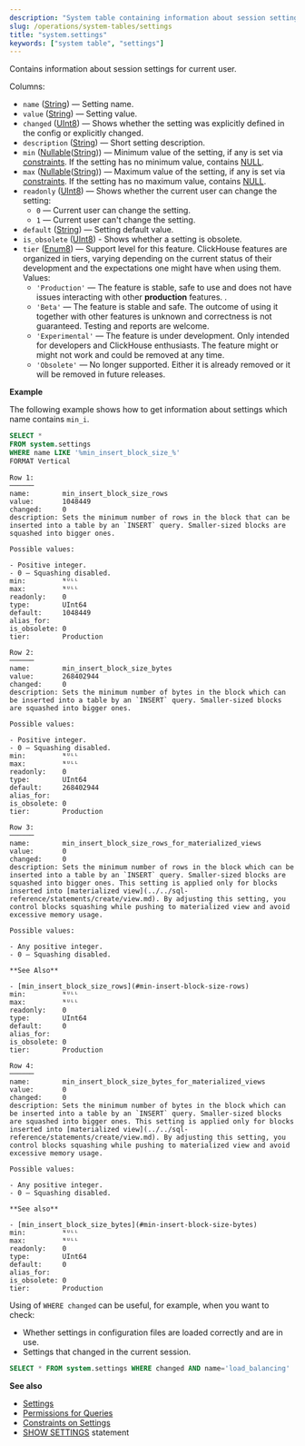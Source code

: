 ```yaml
---
description: "System table containing information about session settings for current user."
slug: /operations/system-tables/settings
title: "system.settings"
keywords: ["system table", "settings"]
---
```


Contains information about session settings for current user.

Columns:

- `name` ([String](../../sql-reference/data-types/string.md)) — Setting name.
- `value` ([String](../../sql-reference/data-types/string.md)) — Setting value.
- `changed` ([UInt8](../../sql-reference/data-types/int-uint.md#uint-ranges)) — Shows whether the setting was explicitly defined in the config or explicitly changed.
- `description` ([String](../../sql-reference/data-types/string.md)) — Short setting description.
- `min` ([Nullable](../../sql-reference/data-types/nullable.md)([String](../../sql-reference/data-types/string.md))) — Minimum value of the setting, if any is set via [constraints](../../operations/settings/constraints-on-settings.md#constraints-on-settings). If the setting has no minimum value, contains [NULL](../../sql-reference/syntax.md#null-literal).
- `max` ([Nullable](../../sql-reference/data-types/nullable.md)([String](../../sql-reference/data-types/string.md))) — Maximum value of the setting, if any is set via [constraints](../../operations/settings/constraints-on-settings.md#constraints-on-settings). If the setting has no maximum value, contains [NULL](../../sql-reference/syntax.md#null-literal).
- `readonly` ([UInt8](../../sql-reference/data-types/int-uint.md#uint-ranges)) — Shows whether the current user can change the setting:
    - `0` — Current user can change the setting.
    - `1` — Current user can't change the setting.
- `default` ([String](../../sql-reference/data-types/string.md)) — Setting default value.
- `is_obsolete` ([UInt8](../../sql-reference/data-types/int-uint.md#uint-ranges)) - Shows whether a setting is obsolete.
- `tier` ([Enum8](../../sql-reference/data-types/enum.md)) — Support level for this feature. ClickHouse features are organized in tiers, varying depending on the current status of their development and the expectations one might have when using them. Values:
    - `'Production'` — The feature is stable, safe to use and does not have issues interacting with other **production** features. .
    - `'Beta'` — The feature is stable and safe. The outcome of using it together with other features is unknown and correctness is not guaranteed. Testing and reports are welcome.
    - `'Experimental'` — The feature is under development. Only intended for developers and ClickHouse enthusiasts. The feature might or might not work and could be removed at any time.
    - `'Obsolete'` — No longer supported. Either it is already removed or it will be removed in future releases.

**Example**

The following example shows how to get information about settings which name contains `min_i`.

``` sql
SELECT *
FROM system.settings
WHERE name LIKE '%min_insert_block_size_%'
FORMAT Vertical
```

``` text
Row 1:
──────
name:        min_insert_block_size_rows
value:       1048449
changed:     0
description: Sets the minimum number of rows in the block that can be inserted into a table by an `INSERT` query. Smaller-sized blocks are squashed into bigger ones.

Possible values:

- Positive integer.
- 0 — Squashing disabled.
min:         ᴺᵁᴸᴸ
max:         ᴺᵁᴸᴸ
readonly:    0
type:        UInt64
default:     1048449
alias_for:   
is_obsolete: 0
tier:        Production

Row 2:
──────
name:        min_insert_block_size_bytes
value:       268402944
changed:     0
description: Sets the minimum number of bytes in the block which can be inserted into a table by an `INSERT` query. Smaller-sized blocks are squashed into bigger ones.

Possible values:

- Positive integer.
- 0 — Squashing disabled.
min:         ᴺᵁᴸᴸ
max:         ᴺᵁᴸᴸ
readonly:    0
type:        UInt64
default:     268402944
alias_for:   
is_obsolete: 0
tier:        Production

Row 3:
──────
name:        min_insert_block_size_rows_for_materialized_views
value:       0
changed:     0
description: Sets the minimum number of rows in the block which can be inserted into a table by an `INSERT` query. Smaller-sized blocks are squashed into bigger ones. This setting is applied only for blocks inserted into [materialized view](../../sql-reference/statements/create/view.md). By adjusting this setting, you control blocks squashing while pushing to materialized view and avoid excessive memory usage.

Possible values:

- Any positive integer.
- 0 — Squashing disabled.

**See Also**

- [min_insert_block_size_rows](#min-insert-block-size-rows)
min:         ᴺᵁᴸᴸ
max:         ᴺᵁᴸᴸ
readonly:    0
type:        UInt64
default:     0
alias_for:   
is_obsolete: 0
tier:        Production

Row 4:
──────
name:        min_insert_block_size_bytes_for_materialized_views
value:       0
changed:     0
description: Sets the minimum number of bytes in the block which can be inserted into a table by an `INSERT` query. Smaller-sized blocks are squashed into bigger ones. This setting is applied only for blocks inserted into [materialized view](../../sql-reference/statements/create/view.md). By adjusting this setting, you control blocks squashing while pushing to materialized view and avoid excessive memory usage.

Possible values:

- Any positive integer.
- 0 — Squashing disabled.

**See also**

- [min_insert_block_size_bytes](#min-insert-block-size-bytes)
min:         ᴺᵁᴸᴸ
max:         ᴺᵁᴸᴸ
readonly:    0
type:        UInt64
default:     0
alias_for:   
is_obsolete: 0
tier:        Production
 ```

Using of `WHERE changed` can be useful, for example, when you want to check:

- Whether settings in configuration files are loaded correctly and are in use.
- Settings that changed in the current session.

<!-- -->

``` sql
SELECT * FROM system.settings WHERE changed AND name='load_balancing'
```

**See also**

- [Settings](../../operations/settings/overview#session-settings-intro)
- [Permissions for Queries](../../operations/settings/permissions-for-queries.md#settings_readonly)
- [Constraints on Settings](../../operations/settings/constraints-on-settings.md)
- [SHOW SETTINGS](../../sql-reference/statements/show.md#show-settings) statement
